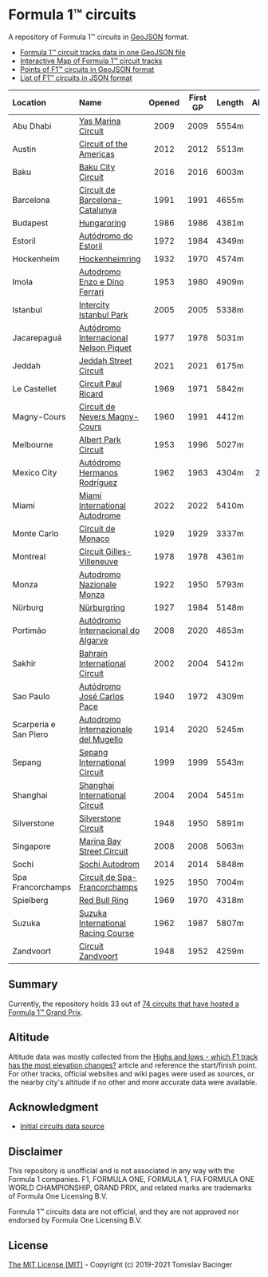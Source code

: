 # Formula 1™ circuits

A repository of Formula 1™ circuits in [GeoJSON](http://geojson.org/) format.

* [Formula 1™ circuit tracks data in one GeoJSON file](f1-circuits.geojson)
* [Interactive Map of Formula 1™ circuit tracks](https://svemir.co/f1/)
* [Points of F1™ circuits in GeoJSON format](f1-locations.geojson)
* [List of F1™ circuits in JSON format](f1-locations.json)

| Location | Name | Opened | First GP | Length | Altitude |
|:---|:---|:---:|:---:|---:|---:|
| Abu Dhabi | [Yas Marina Circuit](circuits/ae-2009.geojson) | 2009 | 2009 | 5554m | 9m |
| Austin | [Circuit of the Americas](circuits/us-2012.geojson) | 2012 | 2012 | 5513m | 130m |
| Baku | [Baku City Circuit](circuits/az-2016.geojson) | 2016 | 2016 | 6003m | -25m |
| Barcelona | [Circuit de Barcelona-Catalunya](circuits/es-1991.geojson) | 1991 | 1991 | 4655m | 165m |
| Budapest | [Hungaroring](circuits/hu-1986.geojson) | 1986 | 1986 | 4381m | 239m |
| Estoril | [Autódromo do Estoril](circuits/pt-1972.geojson) | 1972 | 1984 | 4349m | 80m |
| Hockenheim | [Hockenheimring](circuits/de-1932.geojson) | 1932 | 1970 | 4574m | 148m |
| Imola | [Autodromo Enzo e Dino Ferrari](circuits/it-1953.geojson) | 1953 | 1980 | 4909m | 47m |
| Istanbul | [Intercity Istanbul Park](circuits/tr-2005.geojson) | 2005 | 2005 | 5338m | 150m |
| Jacarepaguá | [Autódromo Internacional Nelson Piquet](circuits/br-1977.geojson) | 1977 | 1978 | 5031m | 3m |
| Jeddah | [Jeddah Street Circuit](circuits/sa-2021.geojson) | 2021 | 2021 | 6175m | 12m |
| Le Castellet | [Circuit Paul Ricard](circuits/fr-1969.geojson) | 1969 | 1971 | 5842m | 408m |
| Magny-Cours | [Circuit de Nevers Magny-Cours](circuits/fr-1960.geojson) | 1960 | 1991 | 4412m | 230m |
| Melbourne | [Albert Park Circuit](circuits/au-1953.geojson) | 1953 | 1996 | 5027m | 10m |
| Mexico City | [Autódromo Hermanos Rodríguez](circuits/mx-1962.geojson) | 1962 | 1963 | 4304m | 2232m |
| Miami | [Miami International Autodrome](circuits/mi-2022.geojson) | 2022 | 2022 | 5410m | 1m |
| Monte Carlo | [Circuit de Monaco](circuits/mc-1929.geojson) | 1929 | 1929 | 3337m | 47m |
| Montreal | [Circuit Gilles-Villeneuve](circuits/ca-1978.geojson) | 1978 | 1978 | 4361m | 13m |
| Monza | [Autodromo Nazionale Monza](circuits/it-1922.geojson) | 1922 | 1950 | 5793m | 142m |
| Nürburg | [Nürburgring](circuits/de-1927.geojson) | 1927 | 1984 | 5148m | 627m |
| Portimão | [Autódromo Internacional do Algarve](circuits/pt-2008.geojson) | 2008 | 2020 | 4653m | 44m |
| Sakhir | [Bahrain International Circuit](circuits/bh-2002.geojson) | 2002 | 2004 | 5412m | -16m |
| Sao Paulo | [Autódromo José Carlos Pace](circuits/br-1940.geojson) | 1940 | 1972 | 4309m | 765m |
| Scarperia e San Piero | [Autodromo Internazionale del Mugello](circuits/it-1914.geojson) | 1914 | 2020 | 5245m | 292m |
| Sepang | [Sepang International Circuit](circuits/my-1999.geojson) | 1999 | 1999 | 5543m | 39m |
| Shanghai | [Shanghai International Circuit](circuits/cn-2004.geojson) | 2004 | 2004 | 5451m | 14m |
| Silverstone | [Silverstone Circuit](circuits/gb-1948.geojson) | 1948 | 1950 | 5891m | 196m |
| Singapore | [Marina Bay Street Circuit](circuits/sg-2008.geojson) | 2008 | 2008 | 5063m | 18m | 
| Sochi | [Sochi Autodrom](circuits/ru-2014.geojson) | 2014 | 2014 | 5848m | 23m |
| Spa Francorchamps | [Circuit de Spa-Francorchamps](circuits/be-1925.geojson) | 1925 | 1950 | 7004m | 413m |
| Spielberg | [Red Bull Ring](circuits/at-1969.geojson) | 1969 | 1970 | 4318m | 721m |
| Suzuka | [Suzuka International Racing Course](circuits/jp-1962.geojson) | 1962 | 1987 | 5807m | 60m |
| Zandvoort | [Circuit Zandvoort](circuits/nl-1948.geojson) | 1948 | 1952 | 4259m | 3m |

## Summary

Currently, the repository holds 33 out of [74 circuits that have hosted a Formula 1™ Grand Prix](https://en.wikipedia.org/wiki/List_of_Formula_One_circuits).

## Altitude

Altitude data was mostly collected from the [Highs and lows - which F1 track has the most elevation changes?](https://www.formula1.com/en/latest/features/2016/10/highs-and-lows---which-f1-track-has-the-most-elevation-changes-.html) article and reference the start/finish point. For other tracks, official websites and wiki pages were used as sources, or the nearby city's altitude if no other and more accurate data were available.

## Acknowledgment

* [Initial circuits data source](https://www.google.com/maps/d/u/0/viewer?mid=1nv6ugq4H67CSzKUauW92-pPstYw&ll=-37.84579005412956%2C144.96881158570557&z=16)

## Disclaimer

This repository is unofficial and is not associated in any way with the Formula 1 companies. F1, FORMULA ONE, FORMULA 1, FIA FORMULA ONE WORLD CHAMPIONSHIP, GRAND PRIX, and related marks are trademarks of Formula One Licensing B.V. 

Formula 1™ circuits data are not official, and they are not approved nor endorsed by Formula One Licensing B.V.

## License

[The MIT License (MIT)](LICENSE.md) - Copyright (c) 2019-2021 Tomislav Bacinger